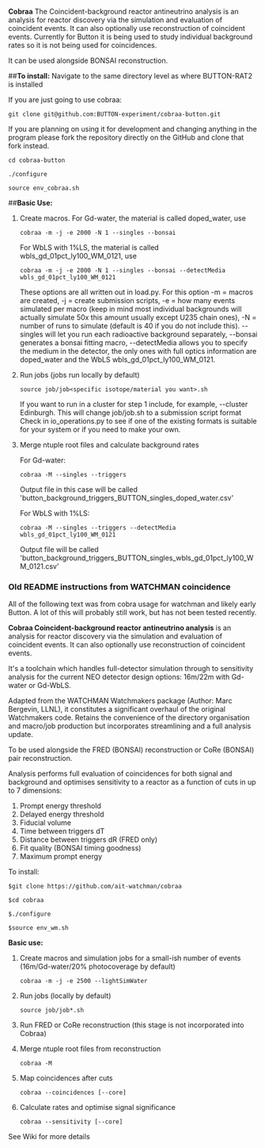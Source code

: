 **Cobraa**
The Coincident-background reactor antineutrino analysis is an analysis for reactor discovery via the simulation and evaluation of coincident events. It can also optionally use reconstruction of coincident events. Currently for Button it is being used to study individual background rates so it is not being used for coincidences.

It can be used alongside BONSAI reconstruction.

##**To install:**
Navigate to the same directory level as where BUTTON-RAT2 is installed

If you are just going to use cobraa:

```git clone git@github.com:BUTTON-experiment/cobraa-button.git```

If you are planning on using it for development and changing anything in the program please fork the repository directly on the GitHub and clone that fork instead.

```cd cobraa-button```

```./configure```

```source env_cobraa.sh```

##**Basic Use:**
1. Create macros.
	For Gd-water, the material is called doped_water, use

	```cobraa -m -j -e 2000 -N 1 --singles --bonsai```

	For WbLS with 1%LS, the material is called wbls_gd_01pct_ly100_WM_0121, use

	```cobraa -m -j -e 2000 -N 1 --singles --bonsai --detectMedia wbls_gd_01pct_ly100_WM_0121```

	These options are all written out in load.py. For this option -m = macros are created, -j = create submission scripts, -e = how many events simulated per macro (keep in mind most individual backgrounds will actually simulate 50x this amount usually except U235 chain ones), -N = number of runs to simulate (default is 40 if you do not include this). --singles will let you run each radioactive background separately, --bonsai generates a bonsai fitting macro, --detectMedia allows you to specify the medium in the detector, the only ones with full optics information are doped_water and the WbLS wbls_gd_01pct_ly100_WM_0121.
2. Run jobs (jobs run locally by default)
   
	```source job/job<specific isotope/material you want>.sh```

	If you want to run in a cluster for step 1 include, for example, --cluster Edinburgh. This will change job/job<specific run>.sh to a submission script format Check in io_operations.py to see if one of the existing formats is suitable for your system or if you need to make your own.

4. Merge ntuple root files and calculate background rates
   
	For Gd-water:

	```cobraa -M --singles --triggers```

	Output file in this case will be called 'button_background_triggers_BUTTON_singles_doped_water.csv'

	For WbLS with 1%LS:

	```cobraa -M --singles --triggers --detectMedia wbls_gd_01pct_ly100_WM_0121```

	Output file will be called 'button_background_triggers_BUTTON_singles_wbls_gd_01pct_ly100_WM_0121.csv'


### **Old README instructions from WATCHMAN coincidence**
All of the following text was from cobra usage for watchman and likely early Button. A lot of this will probably still work, but has not been tested recently.

**Cobraa Coincident-background reactor antineutrino analysis** is an analysis for reactor discovery via the simulation and evaluation of coincident events. It can also optionally use reconstruction of coincident events.

It's a toolchain which handles full-detector simulation through to sensitivity analysis
for the current NEO detector design options: 16m/22m with Gd-water or Gd-WbLS.

Adapted from the WATCHMAN Watchmakers package (Author: Marc Bergevin, LLNL), it constitutes a significant overhaul of the original Watchmakers code. Retains the convenience of the directory organisation and macro/job production but incorporates streamlining and a full analysis update.

To be used alongside the FRED (BONSAI) reconstruction or CoRe (BONSAI) pair reconstruction.


Analysis performs full evaluation of coincidences for both signal and background and 
optimises sensitivity to a reactor as a function of cuts in up to 7 dimensions: 

1. Prompt energy threshold
2. Delayed energy threshold
3. Fiducial volume
4. Time between triggers dT
5. Distance between triggers dR (FRED only)
6. Fit quality (BONSAI timing goodness)
7. Maximum prompt energy


To install:

    $git clone https://github.com/ait-watchman/cobraa

    $cd cobraa

    $./configure

    $source env_wm.sh


**Basic use:**

1. Create macros and simulation jobs for a small-ish number of events (16m/Gd-water/20% photocoverage by default)

     ```cobraa -m -j -e 2500 --lightSimWater```

2. Run jobs (locally by default)

   ```source job/job*.sh```

3. Run FRED or CoRe reconstruction (this stage is not incorporated into Cobraa)

4. Merge ntuple root files from reconstruction

   ```cobraa -M```   

4. Map coincidences after cuts

     ```cobraa --coincidences [--core]```

5. Calculate rates and optimise signal significance

     ```cobraa --sensitivity [--core]```


See Wiki for more details
